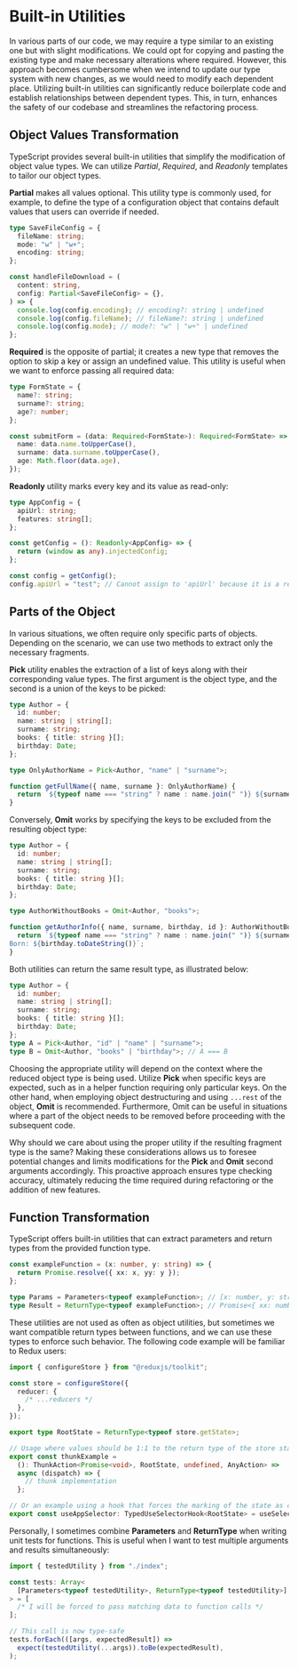 # Built-in Utilities

In various parts of our code, we may require a type similar to an existing one but with slight modifications. We could opt for copying and pasting the existing type and make necessary alterations where required. However, this approach becomes cumbersome when we intend to update our type system with new changes, as we would need to modify each dependent place. Utilizing built-in utilities can significantly reduce boilerplate code and establish relationships between dependent types. This, in turn, enhances the safety of our codebase and streamlines the refactoring process.

## Object Values Transformation

TypeScript provides several built-in utilities that simplify the modification of object value types. We can utilize _Partial_, _Required_, and _Readonly_ templates to tailor our object types.

**Partial** makes all values optional. This utility type is commonly used, for example, to define the type of a configuration object that contains default values that users can override if needed.

```ts
type SaveFileConfig = {
  fileName: string;
  mode: "w" | "w+";
  encoding: string;
};

const handleFileDownload = (
  content: string,
  config: Partial<SaveFileConfig> = {},
) => {
  console.log(config.encoding); // encoding?: string | undefined
  console.log(config.fileName); // fileName?: string | undefined
  console.log(config.mode); // mode?: "w" | "w+" | undefined
};
```

**Required** is the opposite of partial; it creates a new type that removes the option to skip a key or assign an undefined value. This utility is useful when we want to enforce passing all required data:

```ts
type FormState = {
  name?: string;
  surname?: string;
  age?: number;
};

const submitForm = (data: Required<FormState>): Required<FormState> => ({
  name: data.name.toUpperCase(),
  surname: data.surname.toUpperCase(),
  age: Math.floor(data.age),
});
```

**Readonly** utility marks every key and its value as read-only:

```ts
type AppConfig = {
  apiUrl: string;
  features: string[];
};

const getConfig = (): Readonly<AppConfig> => {
  return (window as any).injectedConfig;
};

const config = getConfig();
config.apiUrl = "test"; // Cannot assign to 'apiUrl' because it is a read-only property.
```

## Parts of the Object

In various situations, we often require only specific parts of objects. Depending on the scenario, we can use two methods to extract only the necessary fragments.

**Pick** utility enables the extraction of a list of keys along with their corresponding value types. The first argument is the object type, and the second is a union of the keys to be picked:

```ts
type Author = {
  id: number;
  name: string | string[];
  surname: string;
  books: { title: string }[];
  birthday: Date;
};

type OnlyAuthorName = Pick<Author, "name" | "surname">;

function getFullName({ name, surname }: OnlyAuthorName) {
  return `${typeof name === "string" ? name : name.join(" ")} ${surname}`;
}
```

Conversely, **Omit** works by specifying the keys to be excluded from the resulting object type:

```ts
type Author = {
  id: number;
  name: string | string[];
  surname: string;
  books: { title: string }[];
  birthday: Date;
};

type AuthorWithoutBooks = Omit<Author, "books">;

function getAuthorInfo({ name, surname, birthday, id }: AuthorWithoutBooks) {
  return `${typeof name === "string" ? name : name.join(" ")} ${surname} (${id})
Born: ${birthday.toDateString()}`;
}
```

Both utilities can return the same result type, as illustrated below:

```ts
type Author = {
  id: number;
  name: string | string[];
  surname: string;
  books: { title: string }[];
  birthday: Date;
};
type A = Pick<Author, "id" | "name" | "surname">;
type B = Omit<Author, "books" | "birthday">; // A === B
```

Choosing the appropriate utility will depend on the context where the reduced object type is being used. Utilize **Pick** when specific keys are expected, such as in a helper function requiring only particular keys. On the other hand, when employing object destructuring and using `...rest` of the object, **Omit** is recommended. Furthermore, Omit can be useful in situations where a part of the object needs to be removed before proceeding with the subsequent code.

Why should we care about using the proper utility if the resulting fragment type is the same? Making these considerations allows us to foresee potential changes and limits modifications for the **Pick** and **Omit** second arguments accordingly. This proactive approach ensures type checking accuracy, ultimately reducing the time required during refactoring or the addition of new features.

## Function Transformation

TypeScript offers built-in utilities that can extract parameters and return types from the provided function type.

```ts
const exampleFunction = (x: number, y: string) => {
  return Promise.resolve({ xx: x, yy: y });
};

type Params = Parameters<typeof exampleFunction>; // [x: number, y: string]
type Result = ReturnType<typeof exampleFunction>; // Promise<{ xx: number; yy: string; }>
```

These utilities are not used as often as object utilities, but sometimes we want compatible return types between functions, and we can use these types to enforce such behavior. The following code example will be familiar to Redux users:

```ts
import { configureStore } from "@reduxjs/toolkit";

const store = configureStore({
  reducer: {
    /* ...reducers */
  },
});

export type RootState = ReturnType<typeof store.getState>;

// Usage where values should be 1:1 to the return type of the store state
export const thunkExample =
  (): ThunkAction<Promise<void>, RootState, undefined, AnyAction> =>
  async (dispatch) => {
    // thunk implementation
  };

// Or an example using a hook that forces the marking of the state as compatible with the returned type
export const useAppSelector: TypedUseSelectorHook<RootState> = useSelector;
```

Personally, I sometimes combine **Parameters** and **ReturnType** when writing unit tests for functions. This is useful when I want to test multiple arguments and results simultaneously:

```ts
import { testedUtility } from "./index";

const tests: Array<
  [Parameters<typeof testedUtility>, ReturnType<typeof testedUtility>]
> = [
  /* I will be forced to pass matching data to function calls */
];

// This call is now type-safe
tests.forEach(([args, expectedResult]) =>
  expect(testedUtility(...args)).toBe(expectedResult),
);
```
